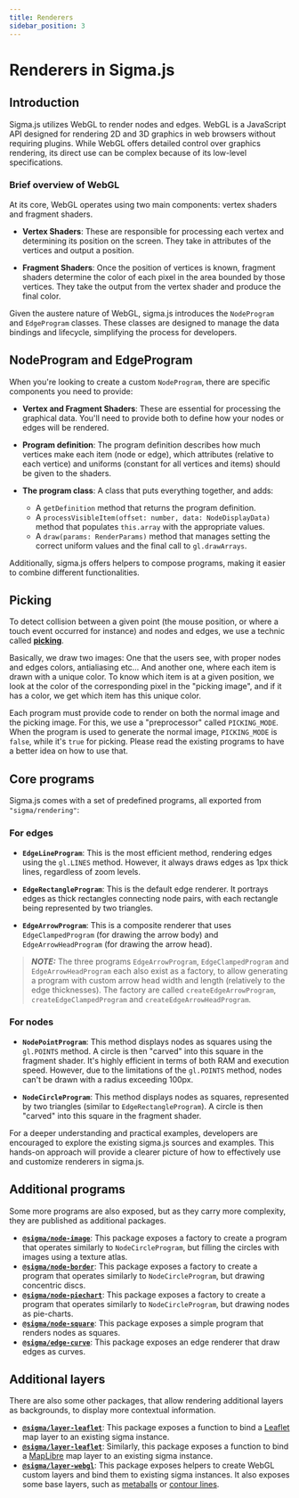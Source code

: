 ```yaml
---
title: Renderers
sidebar_position: 3
---
```


# Renderers in Sigma.js

## Introduction

Sigma.js utilizes WebGL to render nodes and edges. WebGL is a JavaScript API designed for rendering 2D and 3D graphics in web browsers without requiring plugins. While WebGL offers detailed control over graphics rendering, its direct use can be complex because of its low-level specifications.

### Brief overview of WebGL

At its core, WebGL operates using two main components: vertex shaders and fragment shaders.

- **Vertex Shaders**: These are responsible for processing each vertex and determining its position on the screen. They take in attributes of the vertices and output a position.

- **Fragment Shaders**: Once the position of vertices is known, fragment shaders determine the color of each pixel in the area bounded by those vertices. They take the output from the vertex shader and produce the final color.

Given the austere nature of WebGL, sigma.js introduces the `NodeProgram` and `EdgeProgram` classes. These classes are designed to manage the data bindings and lifecycle, simplifying the process for developers.

## NodeProgram and EdgeProgram

When you're looking to create a custom `NodeProgram`, there are specific components you need to provide:

- **Vertex and Fragment Shaders**: These are essential for processing the graphical data. You'll need to provide both to define how your nodes or edges will be rendered.

- **Program definition**: The program definition describes how much vertices make each item (node or edge), which attributes (relative to each vertice) and uniforms (constant for all vertices and items) should be given to the shaders.

- **The program class**: A class that puts everything together, and adds:
  - A `getDefinition` method that returns the program definition.
  - A `processVisibleItem(offset: number, data: NodeDisplayData)` method that populates `this.array` with the appropriate values.
  - A `draw(params: RenderParams)` method that manages setting the correct uniform values and the final call to `gl.drawArrays`.

Additionally, sigma.js offers helpers to compose programs, making it easier to combine different functionalities.

## Picking

To detect collision between a given point (the mouse position, or where a touch event occurred for instance) and nodes and edges, we use a technic called **[picking](https://webglfundamentals.org/webgl/lessons/webgl-picking.html)**.

Basically, we draw two images: One that the users see, with proper nodes and edges colors, antialiasing etc... And another one, where each item is drawn with a unique color. To know which item is at a given position, we look at the color of the corresponding pixel in the "picking image", and if it has a color, we get which item has this unique color.

Each program must provide code to render on both the normal image and the picking image. For this, we use a "preprocessor" called `PICKING_MODE`. When the program is used to generate the normal image, `PICKING_MODE` is `false`, while it's `true` for picking. Please read the existing programs to have a better idea on how to use that.

## Core programs

Sigma.js comes with a set of predefined programs, all exported from `"sigma/rendering"`:

### For edges

- **`EdgeLineProgram`**: This is the most efficient method, rendering edges using the `gl.LINES` method. However, it always draws edges as 1px thick lines, regardless of zoom levels.

- **`EdgeRectangleProgram`**: This is the default edge renderer. It portrays edges as thick rectangles connecting node pairs, with each rectangle being represented by two triangles.

- **`EdgeArrowProgram`**: This is a composite renderer that uses `EdgeClampedProgram` (for drawing the arrow body) and `EdgeArrowHeadProgram` (for drawing the arrow head).

> **_NOTE:_** The three programs `EdgeArrowProgram`, `EdgeClampedProgram` and `EdgeArrowHeadProgram` each also exist as a factory, to allow generating a program with custom arrow head width and length (relatively to the edge thicknesses). The factory are called `createEdgeArrowProgram`, `createEdgeClampedProgram` and `createEdgeArrowHeadProgram`.

### For nodes

- **`NodePointProgram`**: This method displays nodes as squares using the `gl.POINTS` method. A circle is then "carved" into this square in the fragment shader. It's highly efficient in terms of both RAM and execution speed. However, due to the limitations of the `gl.POINTS` method, nodes can't be drawn with a radius exceeding 100px.

- **`NodeCircleProgram`**: This method displays nodes as squares, represented by two triangles (similar to `EdgeRectangleProgram`). A circle is then "carved" into this square in the fragment shader.

For a deeper understanding and practical examples, developers are encouraged to explore the existing sigma.js sources and examples. This hands-on approach will provide a clearer picture of how to effectively use and customize renderers in sigma.js.

## Additional programs

Some more programs are also exposed, but as they carry more complexity, they are published as additional packages.

- [**`@sigma/node-image`**](https://www.npmjs.com/package/@sigma/node-image): This package exposes a factory to create a program that operates similarly to `NodeCircleProgram`, but filling the circles with images using a texture atlas.
- [**`@sigma/node-border`**](https://www.npmjs.com/package/@sigma/node-border): This package exposes a factory to create a program that operates similarly to `NodeCircleProgram`, but drawing concentric discs.
- [**`@sigma/node-piechart`**](https://www.npmjs.com/package/@sigma/node-piechart): This package exposes a factory to create a program that operates similarly to `NodeCircleProgram`, but drawing nodes as pie-charts.
- [**`@sigma/node-square`**](https://www.npmjs.com/package/@sigma/node-square): This package exposes a simple program that renders nodes as squares.
- [**`@sigma/edge-curve`**](https://www.npmjs.com/package/@sigma/edge-curve): This package exposes an edge renderer that draw edges as curves.

## Additional layers

There are also some other packages, that allow rendering additional layers as backgrounds, to display more contextual information.

- [**`@sigma/layer-leaflet`**](https://www.npmjs.com/package/@sigma/layer-leaflet): This package exposes a function to bind a [Leaflet](https://leafletjs.com/) map layer to an existing sigma instance.
- [**`@sigma/layer-leaflet`**](https://www.npmjs.com/package/@sigma/layer-maplibre): Similarly, this package exposes a function to bind a [MapLibre](https://maplibre.org/) map layer to an existing sigma instance.
- [**`@sigma/layer-webgl`**](https://www.npmjs.com/package/@sigma/layer-webgl): This package exposes helpers to create WebGL custom layers and bind them to existing sigma instances. It also exposes some base layers, such as [metaballs](https://www.sigmajs.org/storybook/?path=/story/sigma-layer-webgl--metaballs) or [contour lines](https://www.sigmajs.org/storybook/?path=/story/sigma-layer-webgl--contour-line).
